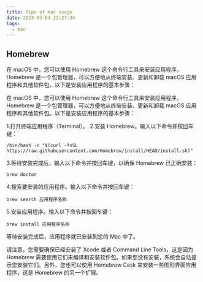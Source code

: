 ```yaml
---
title: Tips of mac usage
date: 2023-03-04 22:27:34
tags:
  - mac
---
```


## Homebrew
在 macOS 中，您可以使用 Homebrew 这个命令行工具来安装应用程序。Homebrew 是一个包管理器，可以方便地从终端安装、更新和卸载 macOS 应用程序和其他软件包。以下是安装应用程序的基本步骤：

在 macOS 中，您可以使用 Homebrew 这个命令行工具来安装应用程序。Homebrew 是一个包管理器，可以方便地从终端安装、更新和卸载 macOS 应用程序和其他软件包。以下是安装应用程序的基本步骤：

1.打开终端应用程序（Terminal）。
2.安装 Homebrew。输入以下命令并按回车键：
```
/bin/bash -c "$(curl -fsSL https://raw.githubusercontent.com/Homebrew/install/HEAD/install.sh)"
```
3.等待安装完成后，输入以下命令并按回车键，以确保 Homebrew 已正确安装：
```
brew doctor
```
4.搜索要安装的应用程序。输入以下命令并按回车键：
```
brew search 应用程序名称
```
5.安装应用程序。输入以下命令并按回车键：
```
brew install 应用程序名称
```
等待安装完成后，应用程序就已安装到您的 Mac 中了。

请注意，您需要确保已经安装了 Xcode 或者 Command Line Tools，这是因为 Homebrew 需要使用它们来编译和安装软件包。如果您没有安装，系统会自动提示您安装它们。另外，您也可以使用 Homebrew Cask 来安装一些图形界面应用程序，这是 Homebrew 的另一个扩展。